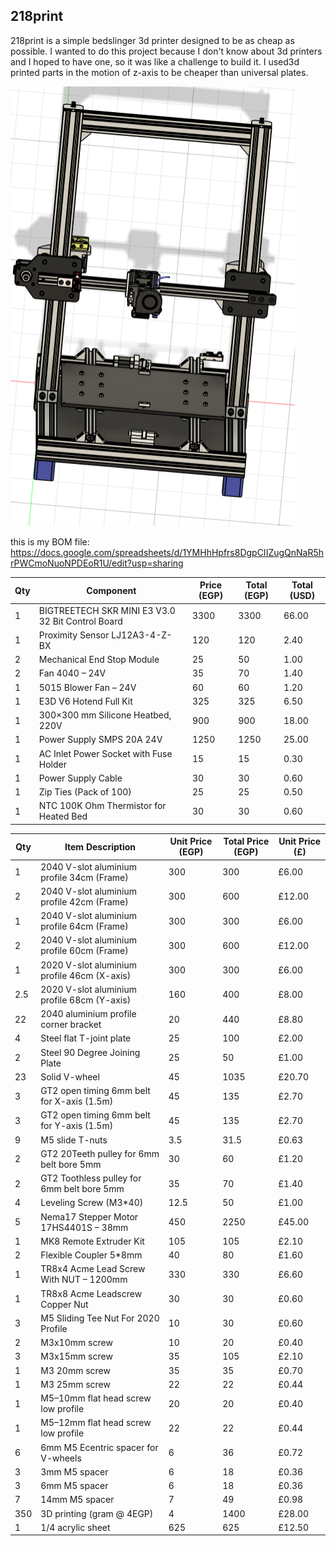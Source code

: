 ## 218print

218print is a simple bedslinger 3d printer designed to be as cheap as possible. I wanted to do this project because I don't know about 3d printers and I hoped to have one, so it was like a challenge to build it. I used3d printed parts in the motion of z-axis to be cheaper than universal plates.

  ![3D desgin](img/printer.png)

  this is my BOM file: 
  https://docs.google.com/spreadsheets/d/1YMHhHpfrs8DgpCIIZugQnNaR5hrPWCmoNuoNPDEoR1U/edit?usp=sharing

| Qty | Component                                         | Price (EGP) | Total (EGP) | Total (USD) |
| --- | ------------------------------------------------- | ----------- | ----------- | ----------- |
| 1   | BIGTREETECH SKR MINI E3 V3.0 32 Bit Control Board | 3300        | 3300        | 66.00       |
| 1   | Proximity Sensor LJ12A3-4-Z-BX                    | 120         | 120         | 2.40        |
| 2   | Mechanical End Stop Module                        | 25          | 50          | 1.00        |
| 2   | Fan 4040 – 24V                                    | 35          | 70          | 1.40        |
| 1   | 5015 Blower Fan – 24V                             | 60          | 60          | 1.20        |
| 1   | E3D V6 Hotend Full Kit                            | 325         | 325         | 6.50        |
| 1   | 300×300 mm Silicone Heatbed, 220V                 | 900         | 900         | 18.00       |
| 1   | Power Supply SMPS 20A 24V                         | 1250        | 1250        | 25.00       |
| 1   | AC Inlet Power Socket with Fuse Holder            | 15          | 15          | 0.30        |
| 1   | Power Supply Cable                                | 30          | 30          | 0.60        |
| 1   | Zip Ties (Pack of 100)                            | 25          | 25          | 0.50        |
| 1   | NTC 100K Ohm Thermistor for Heated Bed            | 30          | 30          | 0.60        |


| Qty | Item Description | Unit Price (EGP) | Total Price (EGP) | Unit Price (£) |
|-----|------------------|------------------|--------------------|----------------|
| 1   | 2040 V-slot aluminium profile 34cm (Frame) | 300   | 300     | £6.00  |
| 2   | 2040 V-slot aluminium profile 42cm (Frame) | 300   | 600     | £12.00 |
| 1   | 2040 V-slot aluminium profile 64cm (Frame) | 300   | 300     | £6.00  |
| 2   | 2040 V-slot aluminium profile 60cm (Frame) | 300   | 600     | £12.00 |
| 1   | 2020 V-slot aluminium profile 46cm (X-axis) | 300   | 300     | £6.00  |
| 2.5 | 2020 V-slot aluminium profile 68cm (Y-axis) | 160   | 400     | £8.00  |
| 22  | 2040 aluminium profile corner bracket       | 20    | 440     | £8.80  |
| 4   | Steel flat T-joint plate                     | 25    | 100     | £2.00  |
| 2   | Steel 90 Degree Joining Plate                | 25    | 50      | £1.00  |
| 23  | Solid V-wheel                                | 45    | 1035    | £20.70 |
| 3   | GT2 open timing 6mm belt for X-axis (1.5m)   | 45    | 135     | £2.70  |
| 3   | GT2 open timing 6mm belt for Y-axis (1.5m)   | 45    | 135     | £2.70  |
| 9   | M5 slide T-nuts                              | 3.5   | 31.5    | £0.63  |
| 2   | GT2 20Teeth pulley for 6mm belt bore 5mm     | 30    | 60      | £1.20  |
| 2   | GT2 Toothless pulley for 6mm belt bore 5mm   | 35    | 70      | £1.40  |
| 4   | Leveling Screw (M3*40)                       | 12.5  | 50      | £1.00  |
| 5   | Nema17 Stepper Motor 17HS4401S – 38mm        | 450   | 2250    | £45.00 |
| 1   | MK8 Remote Extruder Kit                      | 105   | 105     | £2.10  |
| 2   | Flexible Coupler 5*8mm                       | 40    | 80      | £1.60  |
| 1   | TR8x4 Acme Lead Screw With NUT – 1200mm      | 330   | 330     | £6.60  |
| 1   | TR8x8 Acme Leadscrew Copper Nut              | 30    | 30      | £0.60  |
| 3   | M5 Sliding Tee Nut For 2020 Profile          | 10    | 30      | £0.60  |
| 2   | M3x10mm screw                                | 10    | 20      | £0.40  |
| 3   | M3x15mm screw                                | 35    | 105     | £2.10  |
| 1   | M3 20mm screw                                | 35    | 35      | £0.70  |
| 1   | M3 25mm screw                                | 22    | 22      | £0.44  |
| 1   | M5–10mm flat head screw low profile          | 20    | 20      | £0.40  |
| 1   | M5–12mm flat head screw low profile          | 22    | 22      | £0.44  |
| 6   | 6mm M5 Ecentric spacer for V-wheels          | 6     | 36      | £0.72  |
| 3   | 3mm M5 spacer                                | 6     | 18      | £0.36  |
| 3   | 6mm M5 spacer                                | 6     | 18      | £0.36  |
| 7   | 14mm M5 spacer                               | 7     | 49      | £0.98  |
| 350 | 3D printing (gram @ 4EGP)                    | 4     | 1400    | £28.00 |
| 1   | 1/4 acrylic sheet                            | 625   | 625     | £12.50 |
